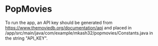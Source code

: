 # PopMovies

  To run the app, an API key should be generated from https://www.themoviedb.org/documentation/api and placed in /app/src/main/java/com/example/mkash32/popmovies/Constants.java in the string  "API_KEY". 
  
